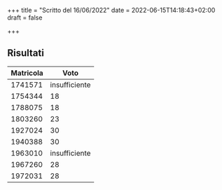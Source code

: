 +++
title = "Scritto del 16/06/2022"
date = 2022-06-15T14:18:43+02:00
draft = false

+++

## Risultati

| Matricola | Voto          |
| --------- | ------------- |
|1741571	|						insufficiente|
|1754344	|						18|
|1788075	|						18|
|1803260	|						23|
|1927024	|						30|
|1940388	|						30|
|1963010	|						insufficiente|
|1967260	|						28|
|1972031	|						28|


